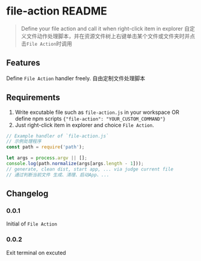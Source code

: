 # file-action README



> Define your file action and call it when right-click item in explorer
> 自定义文件动作处理脚本，并在资源文件树上右键单击某个文件或文件夹时并点击`File Action`时调用

## Features

Define `File Action` handler freely.
自由定制文件处理脚本

## Requirements

1. Write excutable file such as `file-action.js` in your workspace OR define npm scripts `{"file-action": "YOUR_CUSTOM_COMMAND"}`
2. Just right-click item in explorer and choice `File Action`.

```js
// Example handler of `file-action.js`
// 示例处理程序
const path = require('path');

let args = process.argv || [];
console.log(path.normalize(args[args.length - 1]));
// generate, clean dist, start app, ... via judge current file
// 通过判断当前文件 生成、清理、启动App、...
```

## Changelog

### 0.0.1

Initial of `File Action`

### 0.0.2

Exit terminal on excuted
